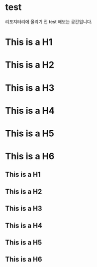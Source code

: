 # test
리포지터리에 올리기 전 test 해보는 공간입니다.


This is a H1
======
This is a H2
=====
This is a H3
====
This is a H4
===
This is a H5
==
This is a H6
=


This is a H1
------
This is a H2
-----
This is a H3
----
This is a H4
---
This is a H5
--
This is a H6
-
